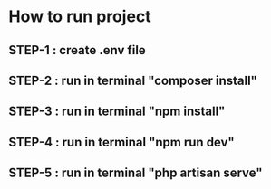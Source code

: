 # How to run project

## STEP-1 : create .env file
## STEP-2 : run in terminal "composer install"
## STEP-3 : run in terminal "npm install" 
## STEP-4 : run in terminal "npm run dev"
## STEP-5 : run in terminal "php artisan serve"
